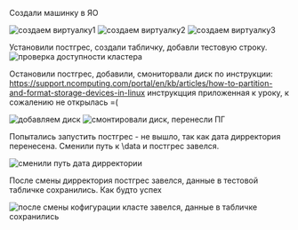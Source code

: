 Создали машинку в ЯО

![создаем виртуалку1](https://github.com/user-attachments/assets/e452742e-069e-4ae9-af8b-60b40d5cda32)
![создаем виртуалку2](https://github.com/user-attachments/assets/4f232c51-40fd-425e-9d35-c7ce13fd8ff1)
![создаем виртуалку3](https://github.com/user-attachments/assets/5c6a08b5-3c83-4902-b6b2-7f9450174603)

Установили постгрес, создали табличку, добавли тестовую строку.
![проверка доступности кластера](https://github.com/user-attachments/assets/1a2c1710-d953-4895-afc8-9b70d56e74f2)

Остановили постгрес, добавили, смониторвали диск по инструкции: https://support.ncomputing.com/portal/en/kb/articles/how-to-partition-and-format-storage-devices-in-linux инструкцция приложенная к уроку, к сожалению не открылась =(

![добавляем диск](https://github.com/user-attachments/assets/a9c26593-d8f1-4ce1-ad82-e2b26c686407)
![смонтировали диск, перенесли ПГ](https://github.com/user-attachments/assets/592b1c8a-ac1e-43ef-8926-e0a5ce30e64f)

Попытались запустить постгрес - не вышло, так как дата дирректория перенесена. Сменили путь к \data и постгрес завелся.

![сменили путь дата дирректории](https://github.com/user-attachments/assets/81e85b85-4ce7-4570-9840-46f3213b87e3)

После смены дирректория постгрес завелся, данные в тестовой табличке сохранились. Как будто успех

![после смены кофигурации класте завелся, данные в табличке сохранились](https://github.com/user-attachments/assets/20193952-cc15-4d4f-af27-2e312559412b)
